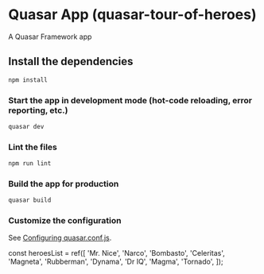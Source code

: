 # Quasar App (quasar-tour-of-heroes)

A Quasar Framework app

## Install the dependencies

```bash
npm install
```

### Start the app in development mode (hot-code reloading, error reporting, etc.)

```bash
quasar dev
```

### Lint the files

```bash
npm run lint
```

### Build the app for production

```bash
quasar build
```

### Customize the configuration

See [Configuring quasar.conf.js](https://v2.quasar.dev/quasar-cli/quasar-conf-js).

const heroesList = ref([
'Mr. Nice',
'Narco',
'Bombasto',
'Celeritas',
'Magneta',
'Rubberman',
'Dynama',
'Dr IQ',
'Magma',
'Tornado',
]);
